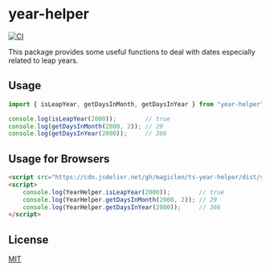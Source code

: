 year-helper
==========

[![CI](https://github.com/magiclen/ts-year-helper/actions/workflows/ci.yml/badge.svg)](https://github.com/magiclen/ts-year-helper/actions/workflows/ci.yml)

This package provides some useful functions to deal with dates especially related to leap years.

## Usage

```typescript
import { isLeapYear, getDaysInMonth, getDaysInYear } from "year-helper";

console.log(isLeapYear(2000));        // true
console.log(getDaysInMonth(2000, 2)); // 29
console.log(getDaysInYear(2000));     // 366
```

## Usage for Browsers

```html
<script src="https://cdn.jsdelivr.net/gh/magiclen/ts-year-helper/dist/year-helper.min.js"></script>
<script>
    console.log(YearHelper.isLeapYear(2000));        // true
    console.log(YearHelper.getDaysInMonth(2000, 2)); // 29
    console.log(YearHelper.getDaysInYear(2000));     // 366
</script>
```

## License

[MIT](LICENSE)